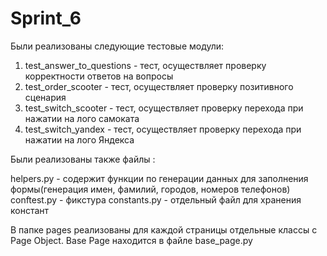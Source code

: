 # Sprint_6

Были реализованы следующие тестовые модули:

1) test_answer_to_questions - тест, осуществляет проверку корректности ответов на вопросы
2) test_order_scooter - тест, осуществляет проверку позитивного сценария
3) test_switch_scooter - тест, осуществляет проверку перехода при нажатии на лого самоката
4) test_switch_yandex - тест, осуществляет проверку перехода при нажатии на лого Яндекса

Были реализованы также файлы :

helpers.py - содержит функции по генерации данных для заполнения формы(генерация имен, фамилий, городов, номеров
телефонов)
conftest.py - фикстура
constants.py - отдельный файл для хранения констант

В папке pages реализованы для каждой страницы отдельные классы с Page Object.
Base Page находится в файле base_page.py

